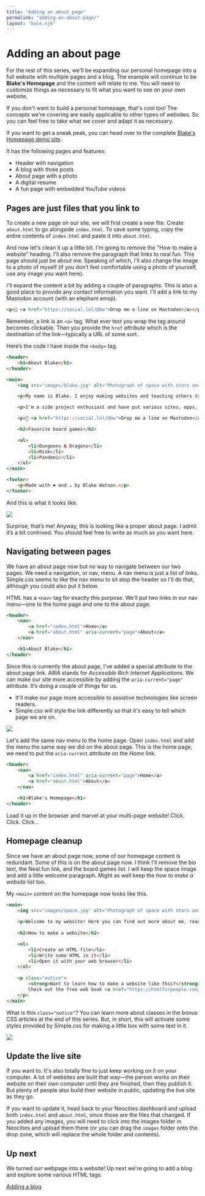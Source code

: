 ```yaml
---
title: "Adding an about page"
permalink: "adding-an-about-page/"
layout: "base.njk"
---
```


# Adding an about page

For the rest of this series, we'll be expanding our personal homepage into a full website with multiple pages and a blog. The example will continue to be **Blake's Homepage** and the content will relate to me. You will need to customize things as necessary to fit what you want to see on your own website.

If you don't want to build a personal homepage, that's cool too! The concepts we're covering are easily applicable to other types of websites. So you can feel free to take what we cover and adapt it as necessary.

If you want to get a sneak peak, you can head over to the complete [Blake's Homepage demo site](https://demo.htmlforpeople.com/).

It has the following pages and features:

- Header with navigation
- A blog with three posts
- About page with a photo
- A digital resume
- A fun page with embedded YouTube videos

## Pages are just files that you link to

To create a new page on our site, we will first create a new file. Create `about.html` to go alongside `index.html`. To save some typing, copy the entire contents of `index.html` and paste it into `about.html`.

And now let's clean it up a little bit. I'm going to remove the "How to make a website" heading. I'll also remove the paragraph that links to neal.fun. This page should just be about me. Speaking of which, I'll also change the image to a photo of myself (if you don’t feel comfortable using a photo of yourself, use any image you want here).

I'll expand the content a bit by adding a couple of paragraphs. This is also a good place to provide any contact information you want. I'll add a link to my Mastodon account (with an elephant emoji).

```html
<p>🐘 <a href="https://social.lol/@bw">Drop me a line on Mastodon</a></p>
```

Remember, a link is an `<a>` tag. What ever text you wrap the tag around becomes clickable. Then you provide the `href` _attribute_ which is the destination of the link—typically a URL of some sort.

Here’s the code I have inside the `<body>` tag.

```html
<header>
	<h1>About Blake</h1>
</header>

<main>
	<img src="images/blake.jpg" alt="Photograph of space with stars and stardust.">

	<p>My name is Blake. I enjoy making websites and teaching others to do the same. I started writing an HTML web book because I think everyone should have a personal website and I want to show that you don't have to be a computer science graduate to make one.</p>

	<p>I'm a side project enthusiast and have put various sites, apps, and (bad) games into the world. My hobbies include web-related nerdery, D&D and board games, and writing. I like to participate in National Novel Writing Month, the annual novel-writing challenge</p>

	<p>🐘 <a href="https://social.lol/@bw">Drop me a line on Mastodon</a></p>

	<h2>Favorite board games</h2>

	<ul>
		<li>Dungeons & Dragons</li>
		<li>Risk</li>
		<li>Pandemic</li>
	</ul>
</main>  

<footer>
	<p>Made with ❤️ and ☕️ by Blake Watson.</p>
</footer>
```

And this is what it looks like.

![](/assets/img/adding-an-about-page-1.png)

Surprise, that’s me! Anyway, this is looking like a proper about page. I admit it’s a bit contrived. You should feel free to write as much as you want here. 

## Navigating between pages

We have an about page now but no way to navigate between our two pages. We need a navigation, or nav, menu. A nav menu is just a list of links. Simple.css seems to like the nav menu to sit atop the header so I'll do that, although you could also put it below.

HTML has a `<nav>` tag for exactly this purpose. We'll put two links in our nav menu—one to the home page and one to the about page.

```html
<header>
	<nav>
		<a href="index.html">Home</a>
		<a href="about.html" aria-current="page">About</a>
	</nav>

	<h1>About Blake</h1>
</header>
```

Since this is currently the about page, I've added a special attribute to the about page link. ARIA stands for _Accessible Rich Internet Applications_. We can make our site more accessible by adding the `aria-current="page"` attribute. It’s doing a couple of things for us.

- It'll make our page more accessible to assistive technologies like screen readers.
- Simple.css will style the link differently so that it's easy to tell which page we are on.

![](/assets/img/adding-an-about-page-2.png)

Let's add the same nav menu to the home page. Open `index.html` and add the menu the same way we did on the about page. This is the home page, we need to put the `aria-current` attribute on the *Home* link.

```html
<header>
	<nav>
		<a href="index.html" aria-current="page">Home</a>
		<a href="about.html">About</a>
	</nav>

	<h1>Blake's Homepage</h1>
</header>
```

Load it up in the browser and marvel at your multi-page website! Click. Click. Click…

## Homepage cleanup

Since we have an about page now, some of our homepage content is redundant. Some of this is on the about page now. I think I'll remove the bio text, the Neal.fun link, and the board games list. I will keep the space image and add a little welcome paragraph. Might as well keep the *how to make a website* list too.

My `<main>` content on the homepage now looks like this.

```html
<main>
	<img src="images/space.jpg" alt="Photograph of space with stars and stardust.">
	
	<p>Welcome to my website! Here you can find out more about me, read my very interesting and totally not contrived blog posts, and check out some of the fun hobbies I am into. It won't be long until you are wondering what sorcery I have used to create this mind-blowing, web-based experience. The answer is HTML.</p>
	
	<h2>How to make a website</h2>

	<ol>
		<li>Create an HTML file</li>
		<li>Write some HTML in it</li>
		<li>Open it with your web browser</li>
	</ol>
	
	<p class="notice">
		<strong>Want to learn how to make a website like this?</strong><br>
		Check out the free web book <a href="https://htmlforpeople.com/">HTML for People</a>. It's made for everyone and teaches you how to make a webpage in a friendly, approachable way.
	</p>
</main>
```

What is this `class="notice"`? You can learn more about classes in the bonus CSS articles at the end of this series. But, in short, this will activate some styles provided by Simple.css for making a little box with some text in it.

![](/assets/img/adding-an-about-page-3.png)

## Update the live site

If you want to. It's also totally fine to just keep working on it on your computer. A lot of websites are built that way—the person works on their website on their own computer until they are finished, then they publish it. But plenty of people also build their website in public, updating the live site as they go.

If you want to update it, head back to your Neocities dashboard and upload both `index.html` and `about.html`, since those are the files that changed. If you added any images, you will need to click into the images folder in Neocities and upload them there (or you can drag the `images` folder onto the drop zone, which will replace the whole folder and contents).

## Up next

We turned our webpage into a website! Up next we're going to add a blog and explore some various HTML tags.

[Adding a blog](/adding-a-blog)